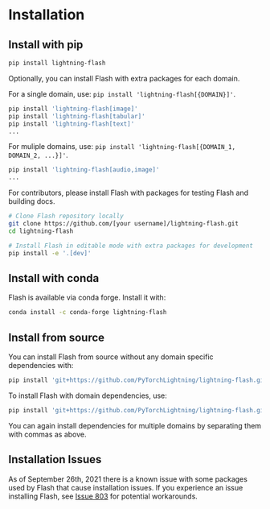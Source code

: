 # Installation

## Install with pip

```bash
pip install lightning-flash
```

Optionally, you can install Flash with extra packages for each domain.

For a single domain, use: `pip install 'lightning-flash[{DOMAIN}]'`.
```bash
pip install 'lightning-flash[image]'
pip install 'lightning-flash[tabular]'
pip install 'lightning-flash[text]'
...
```

For muliple domains, use: `pip install 'lightning-flash[{DOMAIN_1, DOMAIN_2, ...}]'`.
```bash
pip install 'lightning-flash[audio,image]'
...
```

For contributors, please install Flash with packages for testing Flash and building docs.
```bash
# Clone Flash repository locally
git clone https://github.com/[your username]/lightning-flash.git
cd lightning-flash

# Install Flash in editable mode with extra packages for development
pip install -e '.[dev]'
```

## Install with conda

Flash is available via conda forge. Install it with:
```bash
conda install -c conda-forge lightning-flash
```

## Install from source

You can install Flash from source without any domain specific dependencies with:
```bash
pip install 'git+https://github.com/PyTorchLightning/lightning-flash.git'
```

To install Flash with domain dependencies, use:
```bash
pip install 'git+https://github.com/PyTorchLightning/lightning-flash.git#egg=lightning-flash[image]'
```

You can again install dependencies for multiple domains by separating them with commas as above.


## Installation Issues

As of September 26th, 2021 there is a known issue with some packages used by Flash that cause installation issues. If you experience an issue installing Flash, see  [Issue 803](https://github.com/PyTorchLightning/lightning-flash/issues/803) for potential workarounds.
